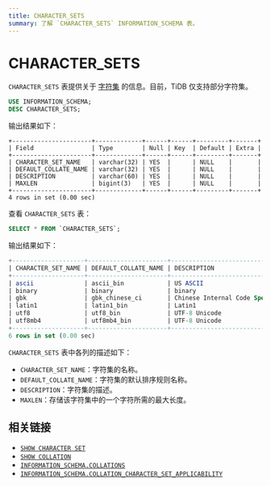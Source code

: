 ```yaml
---
title: CHARACTER_SETS
summary: 了解 `CHARACTER_SETS` INFORMATION_SCHEMA 表。
---
```


# CHARACTER_SETS

`CHARACTER_SETS` 表提供关于 [字符集](/character-set-and-collation.md) 的信息。目前，TiDB 仅支持部分字符集。

```sql
USE INFORMATION_SCHEMA;
DESC CHARACTER_SETS;
```

输出结果如下：

```
+----------------------+-------------+------+------+---------+-------+
| Field                | Type        | Null | Key  | Default | Extra |
+----------------------+-------------+------+------+---------+-------+
| CHARACTER_SET_NAME   | varchar(32) | YES  |      | NULL    |       |
| DEFAULT_COLLATE_NAME | varchar(32) | YES  |      | NULL    |       |
| DESCRIPTION          | varchar(60) | YES  |      | NULL    |       |
| MAXLEN               | bigint(3)   | YES  |      | NULL    |       |
+----------------------+-------------+------+------+---------+-------+
4 rows in set (0.00 sec)
```

查看 `CHARACTER_SETS` 表：

```sql
SELECT * FROM `CHARACTER_SETS`;
```

输出结果如下：

```sql
+--------------------+----------------------+-------------------------------------+--------+
| CHARACTER_SET_NAME | DEFAULT_COLLATE_NAME | DESCRIPTION                         | MAXLEN |
+--------------------+----------------------+-------------------------------------+--------+
| ascii              | ascii_bin            | US ASCII                            |      1 |
| binary             | binary               | binary                              |      1 |
| gbk                | gbk_chinese_ci       | Chinese Internal Code Specification |      2 |
| latin1             | latin1_bin           | Latin1                              |      1 |
| utf8               | utf8_bin             | UTF-8 Unicode                       |      3 |
| utf8mb4            | utf8mb4_bin          | UTF-8 Unicode                       |      4 |
+--------------------+----------------------+-------------------------------------+--------+
6 rows in set (0.00 sec)
```

`CHARACTER_SETS` 表中各列的描述如下：

* `CHARACTER_SET_NAME`：字符集的名称。
* `DEFAULT_COLLATE_NAME`：字符集的默认排序规则名称。
* `DESCRIPTION`：字符集的描述。
* `MAXLEN`：存储该字符集中的一个字符所需的最大长度。

## 相关链接

- [`SHOW CHARACTER SET`](/sql-statements/sql-statement-show-character-set.md)
- [`SHOW COLLATION`](/sql-statements/sql-statement-show-collation.md)
- [`INFORMATION_SCHEMA.COLLATIONS`](/information-schema/information-schema-collations.md)
- [`INFORMATION_SCHEMA.COLLATION_CHARACTER_SET_APPLICABILITY`](/information-schema/information-schema-collation-character-set-applicability.md)